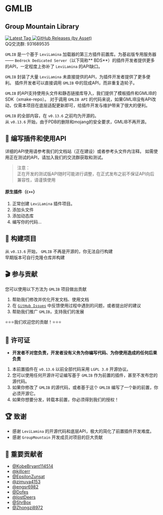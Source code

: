 # GMLIB
## Group Mountain Library
[![Latest Tag](https://img.shields.io/github/v/tag/GroupMountain/GMLIB?label=LATEST%20TAG&style=for-the-badge)
![GitHub Releases (by Asset)](https://img.shields.io/github/downloads/GroupMountain/GMLIB/latest/total?style=for-the-badge)
](https://github.com/GroupMountain/GMLIB/releases/latest)  
QQ交流群: 931689535

`GMLIB` 是一个基于 `LeviLamina` 加载器的第三方插件前置库。为基岩版专用服务器 —— `Bedrock Dedicated Server`（以下简称**
BDS**）的插件开发者提供更多的API，一定程度上弥补了 `LeviLamina` 的API缺口。

`GMLIB` 封装了大量 `LeviLamina` 未直接提供的API，为插件开发者提供了更多便利。
插件开发者可以直接调用 `GMLIB` 中的现成API，而非重复造轮子。

`GMLIB` 的API支持使用头文件和静态链接库导入，我们提供了模板插件和GMLIB的SDK（xmake-repo）。
对于调用 `GMLIB API` 的代码来说，如果GMLIB没有API改动，仅需本项目在底层适配更新即可，给插件开发与维护带来了很大的便利。

`GMLIB` 的全部内容，在 `v0.13.6` 之前均为开源的。  
从 `v0.13.6` 开始，由于PDB的删除和mojang的安全要求，GMLIB不再开源。


## 📕 编写插件和使用API
详细的API使用请参考我们的文档站（正在建设）或者参考头文件内注释。
如需使用正在测试的API，请加入我们的交流群获取和测试。
> 注意：  
> 正在开发的测试版API随时可能进行调整，在正式发布之前不保证API向后兼容性，请谨慎使用

#### 原生插件（`C++`）
1. 正常创建 `LeviLamina` 插件项目。
2. 添加头文件
3. 添加动态库
4. 编写你的代码...

## 🔨 构建项目
从 `v0.13.6` 开始， `GMLIB` 不再是开源的，你无法自行构建  
早期版本可自行克隆仓库并构建

## 🎬 参与贡献

您可以使用以下方法为 `GMLIB` 项目做出贡献  

1. 帮助我们修改并优化开发文档、使用文档
2. 在 [`GitHub Issues`](https://github.com/GroupMountain/GMLIB/issues) 中反馈使用过程中遇到的问题，或者提出好的建议
3. 帮助我们推广 `GMLIB`，支持我们的发展

⭐⭐⭐我们欢迎您的贡献！⭐⭐⭐

## 📍 许可证
- **开发者不对您负责，开发者没有义务为你编写代码、为你使用造成的任何后果负责**
1. 本前置插件在 `v0.13.6` 以前全部代码采用 `LGPL 3.0` 开源协议。
2. 您可以使用任何开源许可证编写基于 `GMLIB` 作为前置的插件，甚至不发布您的源代码。
3. 如果你修改了 `GMLIB` 的源代码，或者基于这个 `GMLIB` 编写了一个新的前置，你必须开源它。
4. 如果你想要分发，转载本前置，你必须得到我们的授权！

## 🏆 致谢
- 感谢 `LeviLamina` 的开源代码和底层API，极大的简化了前置插件开发难度。
- 感谢 `GroupMountain` 开发成员对项目的巨大贡献

## 💎 重要贡献者
- [@KobeBryant114514](https://github.com/KobeBryant114514)
- [@killcerr](https://github.com/killcerr)
- [@EpsilonZunsat](https://github.com/EpsilonZunsat)
- [@zimuya4153](https://github.com/zimuya4153)
- [@engsr6982](https://github.com/engsr6982)
- [@Dofes](https://github.com/Dofes)
- [@lostDeers](https://github.com/lostDeers)
- [@ShrBox](https://github.com/ShrBox)
- [@Zhongzi8972](https://github.com/Zhongzi8972)